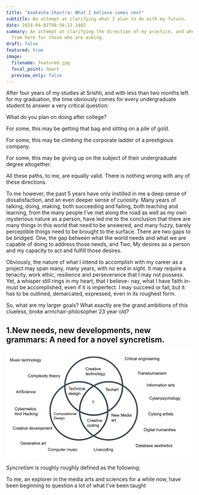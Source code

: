 ```yaml
---
title: "Aaakasha-Shastra: What I believe comes next"
subtitle: An attempt at clarifying what I plan to do with my future.
date: 2024-04-02T08:58:22.140Z
summary: An attempt at clarifying the direction of my practice, and where we go
  from here for those who are asking.
draft: false
featured: true
image:
  filename: featured.jpg
  focal_point: Smart
  preview_only: false
---
```

After four years of my studies at Srishti, and with less than two months left for my graduation, the time obviously comes for every undergraduate student to answer a very critical question:

What do you plan on doing after college? 

For some, this may be getting that bag and sitting on a pile of gold.

For some, this may be climbing the corporate ladder of a prestigious company. 

For some, this may be giving up on the subject of their undergraduate degree altogether.

All these paths, to me, are equally valid. There is nothing wrong with any of these directions.

To me however, the past 5 years have only instilled in me a deep sense of dissatisfaction, and an even deeper sense of curiosity. Many years of talking, doing, making, both succeeding and failing, both teaching and learning, from the many people I've met along the road as well as my own mysterious nature as a person, have led me to the conclusion that there are many things in this world that need to be answered, and many fuzzy, barely perceptible things need to be brought to the surface. There are two gaps to be bridged. One, the gap between what the world needs and what we are capable of doing to address those needs, and Two, My desires as a person and my capacity to act and fulfill those desires.

Obviously, the nature of what I intend to accomplish with my career as a project may span many, many years, with no end in sight. It may require a tenacity, work ethic, resilience and perseverance that I may not possess. Yet, a whisper still rings in my heart, that I believe- nay, what I have faith in- must be accomplished, even if it is imperfect. I may succeed or fail, but it has to be outlined, demarcated, expressed, even in its roughest form.

So, what are my larger goals? What exactly are the grand ambitions of this clueless, broke armchair-philosopher 23 year old?

## 1.New needs, new developments, new grammars: A need for a novel syncretism.

![](what-is-this.png "A map of this space. What's at the center?")

*Syncretism* is roughly roughly defined as the following:

To me, an explorer in the media arts and sciences for a while now, have been beginning to question a lot of what I've been taught